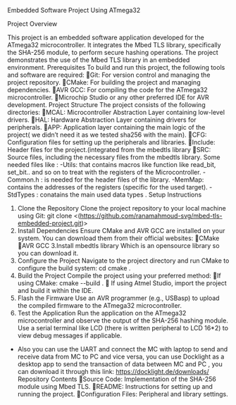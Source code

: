 Embedded Software Project Using ATmega32

Project Overview

This project is an embedded software application developed for the ATmega32 microcontroller. It integrates the Mbed TLS library, specifically the SHA-256 module, to perform secure hashing operations. The project demonstrates the use of the Mbed TLS library in an embedded environment.
Prerequisites
To build and run this project, the following tools and software are required:
Git: For version control and managing the project repository.
CMake: For building the project and managing dependencies.
AVR GCC: For compiling the code for the ATmega32 microcontroller.
Microchip Studio  or any other preferred IDE for AVR development.
Project Structure
The project consists of the following directories:
MCAL: Microcontroller Abstraction Layer containing low-level drivers.
HAL: Hardware Abstraction Layer containing drivers for peripherals.
APP: Application layer containing the main logic of the project( we didn’t need it as we tested sha256 with the main).
CFG: Configuration files for setting up the peripherals and libraries.
Include: Header files for the project.(integrated from the mbedtls library
SRC: Source files, including the necessary files from the mbedtls  library.
Some needed files like : 
-Utils: that contains macros like function like read_bit, set_bit.. and so on to treat with the registers of the Microcontroller.
-Common.h : is needed for the header files of the library.
-MemMap: contains the addresses of the registers (specific for the used target).
-StdTypes : conatains the main used data types .
Setup Instructions
1. Clone the Repository
Clone the project repository to your local machine using Git:
git clone <(https://github.com/ranamahmoud-svg/mbed-tls-embedded-project.git)>
2. Install Dependencies
Ensure CMake and AVR GCC are installed on your system. You can download them from their official websites:
CMake
AVR GCC
3.Install mbedtls library 
Which is an opensource library so you can download it. 
4. Configure the Project
Navigate to the project directory and run CMake to configure the build system:
cd <project-directory>
cmake .
5. Build the Project
Compile the project using your preferred method:
If using CMake: 
cmake --build .
 If using Atmel Studio, import the project and build it within the IDE.
6. Flash the Firmware
Use an AVR programmer (e.g., USBasp) to upload the compiled firmware to the ATmega32 microcontroller.
6. Test the Application
Run the application on the ATmega32 microcontroller and observe the output of the SHA-256 hashing module. Use a serial terminal like LCD (there is written peripheral to LCD 16*2) to view debug messages if applicable.
- Also you can use the UART and connect the MC with laptop to send and receive data from MC to PC and vice versa, you can use Docklight as a desktop app to send the transaction of data between MC and PC , you can download it through this link: 
https://docklight.de/downloads/
Repository Contents
Source Code: Implementation of the SHA-256 module using Mbed TLS.
README: Instructions for setting up and running the project.
Configuration Files: Peripheral and library settings.
